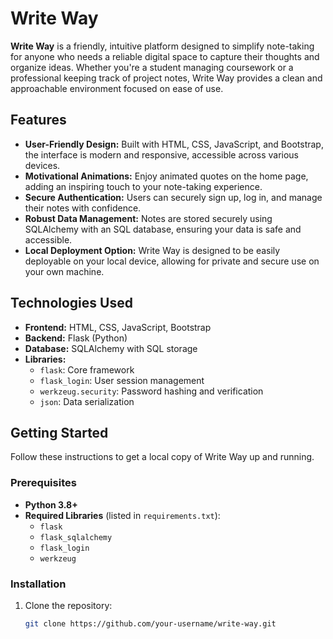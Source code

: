 # Write Way

**Write Way** is a friendly, intuitive platform designed to simplify note-taking for anyone who needs a reliable digital space to capture their thoughts and organize ideas. Whether you're a student managing coursework or a professional keeping track of project notes, Write Way provides a clean and approachable environment focused on ease of use.

## Features

- **User-Friendly Design:** Built with HTML, CSS, JavaScript, and Bootstrap, the interface is modern and responsive, accessible across various devices.
- **Motivational Animations:** Enjoy animated quotes on the home page, adding an inspiring touch to your note-taking experience.
- **Secure Authentication:** Users can securely sign up, log in, and manage their notes with confidence.
- **Robust Data Management:** Notes are stored securely using SQLAlchemy with an SQL database, ensuring your data is safe and accessible.
- **Local Deployment Option:** Write Way is designed to be easily deployable on your local device, allowing for private and secure use on your own machine.

## Technologies Used

- **Frontend:** HTML, CSS, JavaScript, Bootstrap
- **Backend:** Flask (Python)
- **Database:** SQLAlchemy with SQL storage
- **Libraries:** 
  - `flask`: Core framework
  - `flask_login`: User session management
  - `werkzeug.security`: Password hashing and verification
  - `json`: Data serialization
  
## Getting Started

Follow these instructions to get a local copy of Write Way up and running.

### Prerequisites

- **Python 3.8+**
- **Required Libraries** (listed in `requirements.txt`):
  - `flask`
  - `flask_sqlalchemy`
  - `flask_login`
  - `werkzeug`

### Installation

1. Clone the repository:
   ```bash
   git clone https://github.com/your-username/write-way.git
